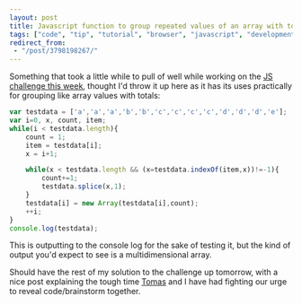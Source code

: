 ```yaml
---
layout: post
title: Javascript function to group repeated values of an array with totals
tags: ["code", "tip", "tutorial", "browser", "javascript", "development"]
redirect_from:
 - "/post/3798198267/"
---
```


Something that took a little while to pull of well while working on the [JS challenge this week](/post/js-challenge-070311/), thought I'd throw it up here as it has its uses practically for grouping like array values with totals:

<!-- more -->

```javascript
var testdata = ['a','a','a','b','b','c','c','c','c','d','d','d','e'];
var i=0, x, count, item;
while(i < testdata.length){
    count = 1;
    item = testdata[i];
    x = i+1;

    while(x < testdata.length && (x=testdata.indexOf(item,x))!=-1){
        count+=1;
        testdata.splice(x,1);
    }
    testdata[i] = new Array(testdata[i],count);
    ++i;
}
console.log(testdata);
```

This is outputting to the console log for the sake of testing it, but the kind of output you'd expect to see is a multidimensional array.

Should have the rest of my solution to the challenge up tomorrow, with a nice post explaining the tough time [Tomas](http://tmayr.com) and I have had fighting our urge to reveal code/brainstorm together.
